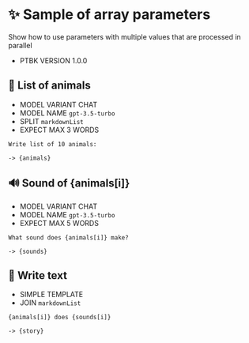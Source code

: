 # ✨ Sample of array parameters

Show how to use parameters with multiple values that are processed in parallel

-   PTBK VERSION 1.0.0

## 🐄 List of animals

-   MODEL VARIANT CHAT
-   MODEL NAME `gpt-3.5-turbo`
-   SPLIT `markdownList`
-   EXPECT MAX 3 WORDS <!-- <- Note: Expectations are performed to each item it a splitted array -->

```text
Write list of 10 animals:
```

`-> {animals}`

## 🔊 Sound of {animals[i]}

-   MODEL VARIANT CHAT
-   MODEL NAME `gpt-3.5-turbo`
-   EXPECT MAX 5 WORDS

```text
What sound does {animals[i]} make?
```

`-> {sounds}`

## 📄 Write text

-   SIMPLE TEMPLATE
-   JOIN `markdownList`

```text
{animals[i]} does {sounds[i]}
```

`-> {story}`

<!--
TODO: [🧠] Figure out less simmilar word for "single", "simple" and "sample"
-->
